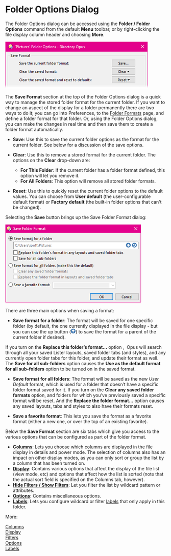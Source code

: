 # Folder Options Dialog

The Folder Options dialog can be accessed using the **Folder / Folder Options** command from the default **Menu** toolbar, or by right-clicking the file display column header and choosing **More**.

![](/Manual/images/media/folder_options_-_top_bit.png) 

The **Save Format** section at the top of the Folder Options dialog is a quick way to manage the stored folder format for the current folder. If you want to change an aspect of the display for a folder permanently there are two ways to do it; you can go into Preferences, to the [Folder Formats](/Manual/preferences/preferences_categories/folders/folder_formats/RAEDME.md) page, and define a folder format for that folder. Or, using the Folder Options dialog, you can make the changes in real time and then save them to create a folder format automatically.

- **Save**: Use this to save the current folder options as the format for the current folder. See below for a discussion of the save options.
- **Clear**: Use this to remove a stored format for the current folder. The options on the **Clear** drop-down are:
  - **For This Folder**: If the current folder has a folder format defined, this option will let you remove it.
  - **For All Folders**: This option will remove all stored folder formats.

- **Reset**: Use this to quickly reset the current folder options to the default values. You can choose from **User default** (the user-configurable default format) or **Factory default** (the built-in folder options that can't be changed).

Selecting the **Save** button brings up the Save Folder Format dialog:

![](/Manual/images/media/image042.png)

  
There are three main options when saving a format:

- **Save format for a folder**: The format will be saved for one specific folder (by default, the one currently displayed in the file display - but you can use the up button (![](/Manual/images/media/favorites_-_up.png)) to save the format for a parent of the current folder if desired).

If you turn on the **Replace this folder’s format…** option ,  Opus will search through all your saved Lister layouts, saved folder tabs (and styles), and any currently open folder tabs for this folder, and update their format as well.  
The **Save for all sub-folders** option causes the **Use as the default format for all sub-folders** option to be turned on in the saved format.

- **Save format for all folders**: The format will be saved as the new *User Default* format, which is used for a folder that doesn’t have a specific folder format saved for it. If you turn on the **Clear any saved folder formats** option, and folders for which you’ve previously saved a specific format will be reset. And the **Replace the folder format…** option causes any saved layouts, tabs and styles to also have their formats reset.

- **Save a favorite format**: This lets you save the format as a favorite format (either a new one, or over the top of an existing favorite).

Below the **Save Format** section are six tabs which give you access to the various options that can be configured as part of the folder format.

- **[Columns](/Manual/basic_concepts/folder_options/folder_options_dialog/columns/RAEDME.md)**: Lets you choose which columns are displayed in the file display in details and power mode. The selection of columns also has an impact on other display modes, as you can only sort or group the list by a column that has been turned on.
- **[Display](/Manual/basic_concepts/folder_options/folder_options_dialog/display.md)**: Contains various options that affect the display of the file list (view mode, etc) and options that affect how the list is sorted (note that the actual sort field is specified on the Columns tab, however).
- **[Hide Filters / Show Filters](/Manual/basic_concepts/folder_options/folder_options_dialog/filters.md)**: Let you filter the list by wildcard pattern or attributes.
- **[Options](/Manual/basic_concepts/folder_options/folder_options_dialog/options.md):** Contains miscellaneous options.
- **[Labels](/Manual/basic_concepts/folder_options/folder_options_dialog/labels.md)**: Lets you configure wildcard or filter [labels](/Manual/file_operations/labels.md) that only apply in this folder.

More:

[Columns](/Manual/basic_concepts/folder_options/folder_options_dialog/columns/RAEDME.md)  
[Display](/Manual/basic_concepts/folder_options/folder_options_dialog/display.md)  
[Filters](/Manual/basic_concepts/folder_options/folder_options_dialog/filters.md)  
[Options](/Manual/basic_concepts/folder_options/folder_options_dialog/options.md)  
[Labels](/Manual/basic_concepts/folder_options/folder_options_dialog/labels.md)  
